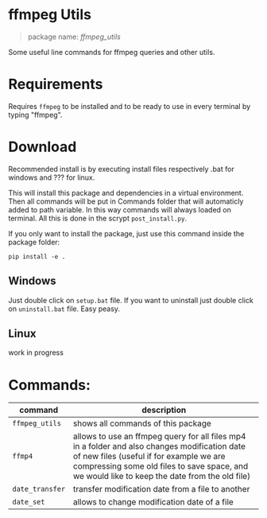 # ffmpeg Utils

> package name: *ffmpeg_utils*

Some useful line commands for ffmpeg queries and other utils.

# Requirements
Requires `ffmpeg` to be installed and to be ready to use in every terminal by typing "ffmpeg".

# Download
Recommended install is by executing install files respectively .bat for windows and ??? for linux. 

This will install this package and dependencies in a virtual environment. Then all commands will be put in Commands folder that will automaticly added to path variable. In this way commands will always loaded on terminal. All this is done in the scrypt `post_install.py`. 

If you only want to install the package, just use this command inside the package folder: 
``` 
pip install -e .
```

## Windows
Just double click on `setup.bat` file. If you want to uninstall just double click on `uninstall.bat` file. Easy peasy.

## Linux
work in progress


# Commands:
|command|description|
|-|-|
|`ffmpeg_utils`|shows all commands of this package|
|`ffmp4`|allows to use an ffmpeg query for all files mp4 in a folder and also changes modification date of new files (useful if for example we are compressing some old files to save space, and we would like to keep the date from the old file)|
|`date_transfer`|transfer modification date from a file to another|
|`date_set`|allows to change modification date of a file|